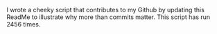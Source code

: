 I wrote a cheeky script that contributes to my Github by updating this ReadMe to illustrate why more than commits matter. This script has run 2456 times.